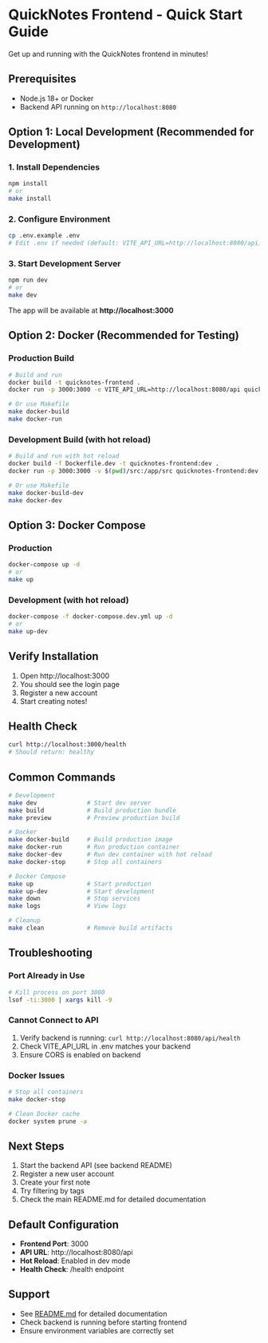 # QuickNotes Frontend - Quick Start Guide

Get up and running with the QuickNotes frontend in minutes!

## Prerequisites

- Node.js 18+ or Docker
- Backend API running on `http://localhost:8080`

## Option 1: Local Development (Recommended for Development)

### 1. Install Dependencies

```bash
npm install
# or
make install
```

### 2. Configure Environment

```bash
cp .env.example .env
# Edit .env if needed (default: VITE_API_URL=http://localhost:8080/api)
```

### 3. Start Development Server

```bash
npm run dev
# or
make dev
```

The app will be available at **http://localhost:3000**

## Option 2: Docker (Recommended for Testing)

### Production Build

```bash
# Build and run
docker build -t quicknotes-frontend .
docker run -p 3000:3000 -e VITE_API_URL=http://localhost:8080/api quicknotes-frontend

# Or use Makefile
make docker-build
make docker-run
```

### Development Build (with hot reload)

```bash
# Build and run with hot reload
docker build -f Dockerfile.dev -t quicknotes-frontend:dev .
docker run -p 3000:3000 -v $(pwd)/src:/app/src quicknotes-frontend:dev

# Or use Makefile
make docker-build-dev
make docker-dev
```

## Option 3: Docker Compose

### Production

```bash
docker-compose up -d
# or
make up
```

### Development (with hot reload)

```bash
docker-compose -f docker-compose.dev.yml up -d
# or
make up-dev
```

## Verify Installation

1. Open http://localhost:3000
2. You should see the login page
3. Register a new account
4. Start creating notes!

## Health Check

```bash
curl http://localhost:3000/health
# Should return: healthy
```

## Common Commands

```bash
# Development
make dev              # Start dev server
make build            # Build production bundle
make preview          # Preview production build

# Docker
make docker-build     # Build production image
make docker-run       # Run production container
make docker-dev       # Run dev container with hot reload
make docker-stop      # Stop all containers

# Docker Compose
make up               # Start production
make up-dev           # Start development
make down             # Stop services
make logs             # View logs

# Cleanup
make clean            # Remove build artifacts
```

## Troubleshooting

### Port Already in Use

```bash
# Kill process on port 3000
lsof -ti:3000 | xargs kill -9
```

### Cannot Connect to API

1. Verify backend is running: `curl http://localhost:8080/api/health`
2. Check VITE_API_URL in .env matches your backend
3. Ensure CORS is enabled on backend

### Docker Issues

```bash
# Stop all containers
make docker-stop

# Clean Docker cache
docker system prune -a
```

## Next Steps

1. Start the backend API (see backend README)
2. Register a new user account
3. Create your first note
4. Try filtering by tags
5. Check the main README.md for detailed documentation

## Default Configuration

- **Frontend Port**: 3000
- **API URL**: http://localhost:8080/api
- **Hot Reload**: Enabled in dev mode
- **Health Check**: /health endpoint

## Support

- See [README.md](README.md) for detailed documentation
- Check backend is running before starting frontend
- Ensure environment variables are correctly set
